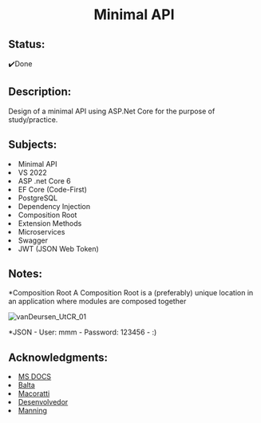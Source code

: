<h1 align="center"><b> Minimal API </b></h1>

<h2><b>Status:</h2></b>
✔️Done

<h2><b>Description: </h2></b>
Design of a minimal API using ASP.Net Core for the purpose of study/practice.

<h2><b>Subjects: </h2></b>
<li>Minimal API</li>
<li>VS 2022</li>
<li>ASP .net Core 6</li>
<li>EF Core (Code-First)</li>
<li>PostgreSQL</li>
<li>Dependency Injection</li> 
<li>Composition Root</li>
<li>Extension Methods</li>
<li>Microservices</li>
<li>Swagger</li>
<li>JWT (JSON Web Token)</li>

<h2><b>Notes: </h2></b>
*Composition Root
A Composition Root is a (preferably) unique location in an application where modules are composed together

![vanDeursen_UtCR_01](https://user-images.githubusercontent.com/94560155/189714355-bf7a419e-68b2-4aca-a760-a323b148085d.png)


*JSON - User: mmm - Password: 123456 - :)

<h2><b>Acknowledgments: </h2></b>
<li><a href="https://docs.microsoft.com/pt-br/aspnet/core/fundamentals/minimal-apis?view=aspnetcore-6.0" rel="nofollow">MS DOCS</a></li>
<li><a href="https://balta.io/" rel="nofollow">Balta</a></li>
<li><a href="https://macoratti.net/" rel="nofollow">Macoratti</a></li>
<li><a href="https://desenvolvedor.io/" rel="nofollow">Desenvolvedor</a></li>
<li><a href="https://freecontent.manning.com/dependency-injection-in-net-2nd-edition-understanding-the-composition-root/" rel="nofollow">Manning</a></li>

